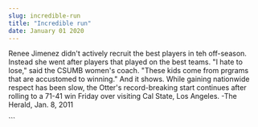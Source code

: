 ```yaml
---
slug: incredible-run
title: "Incredible run"
date: January 01 2020
---
```


 
<p>
  Renee Jimenez didn't actively recruit the best players in teh off-season.
  Instead she went after players that played on the best teams. "I hate to
  lose," said the CSUMB women's coach. "These kids come from prgrams that are
  accustomed to winning." And it shows. While gaining nationwide respect has
  been slow, the Otter's record-breaking start continues after rolling to a
  71-41 win Friday over visiting Cal State, Los Angeles. -The Herald, Jan. 8,
  2011
</p>
```

